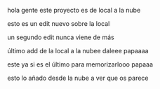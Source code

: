 hola gente
este proyecto es de local a la nube

esto es un edit nuevo sobre la local

un segundo edit nunca viene de más

último add de la local a la nubee 
daleee papaaaa

este ya si es el último para memorizarlooo papaaa


esto  lo añado desde la nube a ver que os parece
